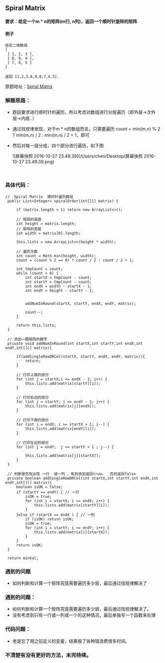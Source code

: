 ## Spiral Matrix 

#### 要求：给定一个m * n的矩阵(m行, n列)，返回一个顺时针旋转的矩阵

#### 例子

```
给定二维数组
[
 [ 1, 2, 3 ],
 [ 8, 9, 4 ],
 [ 7, 6, 5 ]
]

返回 [1,2,3,6,9,8,7,4,5].
```

原题地址：[Spiral Matrix ](https://leetcode.com/problems/spiral-matrix/)

### 解题思路：

-  题目要求进行顺时针的遍历，所以考虑对数组进行分层遍历（即外层->次外层->内层..） 

-  通过找规律发现，对于m * n的数组而言。只需要遍历 count = min(m,n) % 2 ? min(m,n) / 2 : min(m,n) / 2 + 1，即可

-  然后对每一层分成，四个部分进行遍历，如下图

     ![屏幕快照 2016-10-27 23.49.39](/Users/chen/Desktop/屏幕快照 2016-10-27 23.49.39.png)

    ​

### 具体代码： 

   ```
   //  Spiral Matrix  顺时针遍历数组
	public List<Integer> spiralOrder(int[][] matrix) {

		if (matrix.length < 1) return new ArrayList<>(); 
		
		// 矩阵的高度
		int height = matrix.length;
		// 矩阵的宽度
		int width = matrix[0].length;
		
		this.lists = new ArrayList<>(height * width);
		
		// 遍历次数
		int count = Math.min(height, width);
		count = (count % 2 == 0) ? count / 2 : count / 2 + 1;
		
		int tmpCount = count;
		while (count > 0) {
			int startX = tmpCount - count;
			int startY = tmpCount - count;
			int endX = width - startX - 1;
			int endY = height - startY - 1;
		
			
			addNumInRound(startX, startY, endX, endY, matrix);

			count--;
		}
		
		return this.lists;
    }
	
	// 添加一圈矩阵的数字
	private void addNumInRound(int startX,int startY,int endX,int endY,int[][] matrix){
		
		if(addSingleRowORCol(startX, startY, endX, endY, matrix)){
			return;
		}
		
		// 打印上面的部分
		for (int i = startX;i <= endX - 1; i++) {
			this.lists.add(matrix[startY][i]); 
		}
		
		// 打印右边的部分
		for (int j = startY; j <= endY - 1; j++) {
			this.lists.add(matrix[j][endX]);
		}
		
		// 打印下面的部分
		for (int i = endX; i >= startX + 1; i--) {
			this.lists.add(matrix[endY][i]);
		}
		
		// 打印左边的部分
		for (int j = endY;  j >= startY + 1 ; j--) {
			
			this.lists.add(matrix[j][startX]);
		}
	}	
	
	// 判断是否有出现 一行  或一列 ，有则添加返回true。  否则返回false
	private boolean addSingleRowORCol(int startX,int startY,int endX,int endY,int[][] matrix){
		boolean isOK = false;
		if (startY == endY) { // 一行
			isOK = true;
			for (int i = startX; i <= endX; i++) {
				this.lists.add(matrix[startY][i]);
			}
		}else if (startX == endX ) { // 一列
			if (isOK) return isOK;
			isOK = true;
			for (int i = startY; i <= endY; i++) {
				this.lists.add(matrix[i][startX]);
			}
		}
		return isOK;
	}
    
    return minVal;
   ```


### 遇到的问题

-  如何判断和计算一个矩阵究竟需要遍历多少层，最后通过找规律解决了


### 遇到的问题：

- 如何判断和计算一个矩阵究竟需要遍历多少层，最后通过找规律解决了。
- 没有考虑到只有一行或一列或一个的这种情况，最后单独写一个函数来处理



### 代码问题：

- 老是忘了用之前定义的变量，结果报了各种错浪费很多时间。



### 不清楚有没有更好的方法，未完待续。

   

